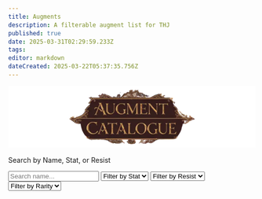```yaml
---
title: Augments
description: A filterable augment list for THJ
published: true
date: 2025-03-31T02:29:59.233Z
tags: 
editor: markdown
dateCreated: 2025-03-22T05:37:35.756Z
---
```


<div class="header">
  <img src="/equipment-guide/augment_banner.webp" alt="Augments Catalog" class="augment-banner" />
  <p>Search by Name, Stat, or Resist</p>
  <div class="filter-row">
    <input type="text" id="search-box" placeholder="Search name..." />
    <select id="stat-filter">
      <option value="">Filter by Stat</option>
      <option value="strength">Strength</option>
      <option value="stamina">Stamina</option>
      <option value="agility">Agility</option>
      <option value="dexterity">Dexterity</option>
      <option value="intelligence">Intelligence</option>
      <option value="wisdom">Wisdom</option>
      <option value="charisma">Charisma</option>
      <option value="ac">AC</option>
      <option value="hp">HP</option>
      <option value="mana">Mana</option>
      <option value="endurance">Endurance</option>
    </select>
    <select id="resist-filter">
      <option value="">Filter by Resist</option>
      <option value="magicResist">Magic</option>
      <option value="fireResist">Fire</option>
      <option value="coldResist">Cold</option>
      <option value="diseaseResist">Disease</option>
      <option value="poisonResist">Poison</option>
      <option value="corruptionResist">Corruption</option>
    </select>
    <select id="rarity-filter">
      <option value="">Filter by Rarity</option>
      <option value="normal">Normal</option>
      <option value="enchanted">Enchanted</option>
      <option value="legendary">Legendary</option>
    </select>
  </div>
</div>
<div class="container">
  <div id="augments-container" class="augments-grid"></div>
</div>
